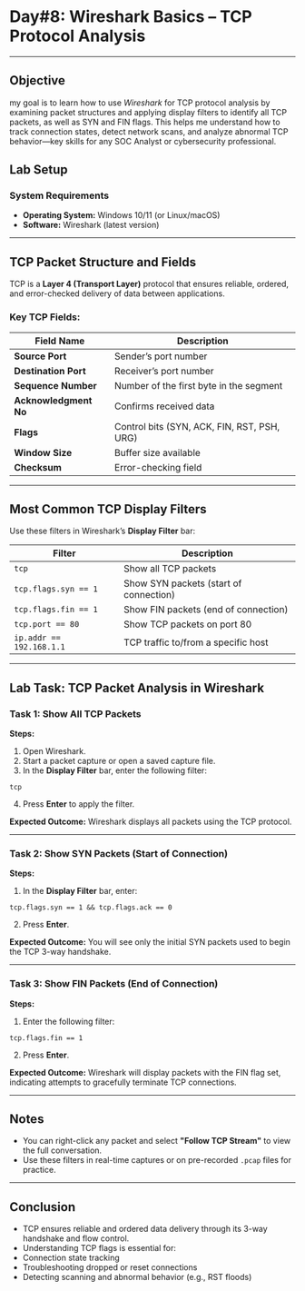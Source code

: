 # **Day#8: Wireshark Basics – TCP  Protocol Analysis**

---

## Objective

my goal is to learn how to use *Wireshark* for TCP protocol analysis by examining packet structures and applying display filters to identify all TCP packets, as well as SYN and FIN flags. This helps me understand how to track connection states, detect network scans, and analyze abnormal TCP behavior—key skills for any SOC Analyst or cybersecurity professional.


##  **Lab Setup**

### **System Requirements**
- **Operating System:** Windows 10/11 (or Linux/macOS)
- **Software:** Wireshark (latest version)


---

##  **TCP Packet Structure and Fields**

TCP is a **Layer 4 (Transport Layer)** protocol that ensures reliable, ordered, and error-checked delivery of data between applications.

### **Key TCP Fields:**

| Field Name         | Description                                  |
|--------------------|----------------------------------------------|
| **Source Port**     | Sender’s port number                         |
| **Destination Port**| Receiver’s port number                       |
| **Sequence Number** | Number of the first byte in the segment      |
| **Acknowledgment No** | Confirms received data                    |
| **Flags**           | Control bits (SYN, ACK, FIN, RST, PSH, URG) |
| **Window Size**     | Buffer size available                        |
| **Checksum**        | Error-checking field                         |

---

##  **Most Common TCP Display Filters**

Use these filters in Wireshark’s **Display Filter** bar:

| Filter                  | Description                              |
|--------------------------|------------------------------------------|
| `tcp`                   | Show all TCP packets                     |
| `tcp.flags.syn == 1`    | Show SYN packets (start of connection)   |
| `tcp.flags.fin == 1`    | Show FIN packets (end of connection)     |
| `tcp.port == 80`        | Show TCP packets on port 80              |
| `ip.addr == 192.168.1.1`| TCP traffic to/from a specific host      |

---

## **Lab Task: TCP Packet Analysis in Wireshark**

###  **Task 1: Show All TCP Packets**

**Steps:**

1. Open Wireshark.
2. Start a packet capture or open a saved capture file.
3. In the **Display Filter** bar, enter the following filter:

```
tcp
```

4. Press **Enter** to apply the filter.

**Expected Outcome:**
Wireshark displays all packets using the TCP protocol.

---

###  **Task 2: Show SYN Packets (Start of Connection)**

**Steps:**

1. In the **Display Filter** bar, enter:

```
tcp.flags.syn == 1 && tcp.flags.ack == 0
```

2. Press **Enter**.

**Expected Outcome:**
You will see only the initial SYN packets used to begin the TCP 3-way handshake.

---

### **Task 3: Show FIN Packets (End of Connection)**

**Steps:**

1. Enter the following filter:

```
tcp.flags.fin == 1
```

2. Press **Enter**.

**Expected Outcome:**
Wireshark will display packets with the FIN flag set, indicating attempts to gracefully terminate TCP connections.

---

##  **Notes**

* You can right-click any packet and select **"Follow TCP Stream"** to view the full conversation.
* Use these filters in real-time captures or on pre-recorded `.pcap` files for practice.

---

##  Conclusion
- TCP ensures reliable and ordered data delivery through its 3-way handshake and flow control.
- Understanding TCP flags is essential for:
- Connection state tracking
- Troubleshooting dropped or reset connections
- Detecting scanning and abnormal behavior (e.g., RST floods)


